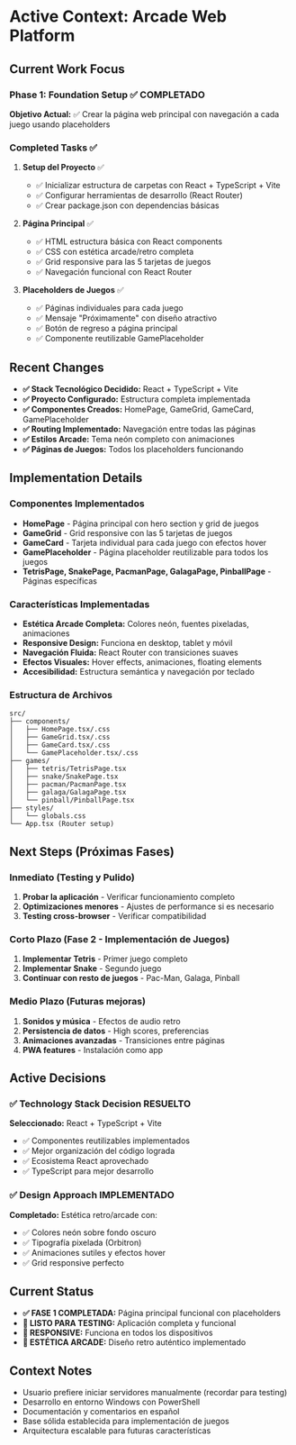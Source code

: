 # Active Context: Arcade Web Platform

## Current Work Focus

### Phase 1: Foundation Setup ✅ COMPLETADO
**Objetivo Actual:** ✅ Crear la página web principal con navegación a cada juego usando placeholders

### Completed Tasks ✅
1. **Setup del Proyecto** ✅
   - ✅ Inicializar estructura de carpetas con React + TypeScript + Vite
   - ✅ Configurar herramientas de desarrollo (React Router)
   - ✅ Crear package.json con dependencias básicas

2. **Página Principal** ✅
   - ✅ HTML estructura básica con React components
   - ✅ CSS con estética arcade/retro completa
   - ✅ Grid responsive para las 5 tarjetas de juegos
   - ✅ Navegación funcional con React Router

3. **Placeholders de Juegos** ✅
   - ✅ Páginas individuales para cada juego
   - ✅ Mensaje "Próximamente" con diseño atractivo
   - ✅ Botón de regreso a página principal
   - ✅ Componente reutilizable GamePlaceholder

## Recent Changes
- **✅ Stack Tecnológico Decidido:** React + TypeScript + Vite
- **✅ Proyecto Configurado:** Estructura completa implementada
- **✅ Componentes Creados:** HomePage, GameGrid, GameCard, GamePlaceholder
- **✅ Routing Implementado:** Navegación entre todas las páginas
- **✅ Estilos Arcade:** Tema neón completo con animaciones
- **✅ Páginas de Juegos:** Todos los placeholders funcionando

## Implementation Details

### Componentes Implementados
- **HomePage** - Página principal con hero section y grid de juegos
- **GameGrid** - Grid responsive con las 5 tarjetas de juegos
- **GameCard** - Tarjeta individual para cada juego con efectos hover
- **GamePlaceholder** - Página placeholder reutilizable para todos los juegos
- **TetrisPage, SnakePage, PacmanPage, GalagaPage, PinballPage** - Páginas específicas

### Características Implementadas
- **Estética Arcade Completa:** Colores neón, fuentes pixeladas, animaciones
- **Responsive Design:** Funciona en desktop, tablet y móvil
- **Navegación Fluida:** React Router con transiciones suaves
- **Efectos Visuales:** Hover effects, animaciones, floating elements
- **Accesibilidad:** Estructura semántica y navegación por teclado

### Estructura de Archivos
```
src/
├── components/
│   ├── HomePage.tsx/.css
│   ├── GameGrid.tsx/.css
│   ├── GameCard.tsx/.css
│   └── GamePlaceholder.tsx/.css
├── games/
│   ├── tetris/TetrisPage.tsx
│   ├── snake/SnakePage.tsx
│   ├── pacman/PacmanPage.tsx
│   ├── galaga/GalagaPage.tsx
│   └── pinball/PinballPage.tsx
├── styles/
│   └── globals.css
└── App.tsx (Router setup)
```

## Next Steps (Próximas Fases)

### Inmediato (Testing y Pulido)
1. **Probar la aplicación** - Verificar funcionamiento completo
2. **Optimizaciones menores** - Ajustes de performance si es necesario
3. **Testing cross-browser** - Verificar compatibilidad

### Corto Plazo (Fase 2 - Implementación de Juegos)
1. **Implementar Tetris** - Primer juego completo
2. **Implementar Snake** - Segundo juego
3. **Continuar con resto de juegos** - Pac-Man, Galaga, Pinball

### Medio Plazo (Futuras mejoras)
1. **Sonidos y música** - Efectos de audio retro
2. **Persistencia de datos** - High scores, preferencias
3. **Animaciones avanzadas** - Transiciones entre páginas
4. **PWA features** - Instalación como app

## Active Decisions

### ✅ Technology Stack Decision RESUELTO
**Seleccionado:** React + TypeScript + Vite
- ✅ Componentes reutilizables implementados
- ✅ Mejor organización del código lograda
- ✅ Ecosistema React aprovechado
- ✅ TypeScript para mejor desarrollo

### ✅ Design Approach IMPLEMENTADO
**Completado:** Estética retro/arcade con:
- ✅ Colores neón sobre fondo oscuro
- ✅ Tipografía pixelada (Orbitron)
- ✅ Animaciones sutiles y efectos hover
- ✅ Grid responsive perfecto

## Current Status
- **✅ FASE 1 COMPLETADA:** Página principal funcional con placeholders
- **🚀 LISTO PARA TESTING:** Aplicación completa y funcional
- **📱 RESPONSIVE:** Funciona en todos los dispositivos
- **🎨 ESTÉTICA ARCADE:** Diseño retro auténtico implementado

## Context Notes
- Usuario prefiere iniciar servidores manualmente (recordar para testing)
- Desarrollo en entorno Windows con PowerShell
- Documentación y comentarios en español
- Base sólida establecida para implementación de juegos
- Arquitectura escalable para futuras características 